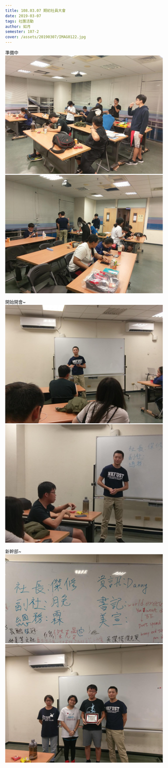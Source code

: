 ```yaml
---
title: 108.03.07 期初社員大會
date: 2019-03-07
tags: 社團活動
author: 如月
semester: 107-2
cover: /assets/20190307/IMAG0122.jpg
---
```


準備中
![20190307](/assets/20190307/IMAG0119.jpg)![20190307](/assets/20190307/IMAG0120.jpg)

開始開會~
![20190307](/assets/20190307/IMAG0121.jpg)![20190307](/assets/20190307/IMAG0124.jpg)

新幹部~
![20190307](/assets/20190307/40117.jpg)
![20190307](/assets/20190307/IMAG0122.jpg)
